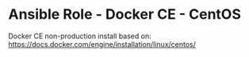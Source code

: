 # Ansible Role - Docker CE - CentOS

Docker CE non-production install based on: https://docs.docker.com/engine/installation/linux/centos/
